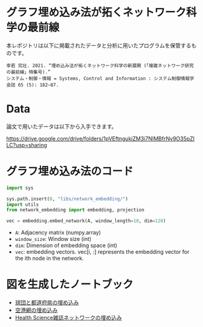 # グラフ埋め込み法が拓くネットワーク科学の最前線

本レポジトリは以下に掲載されたデータと分析に用いたプログラムを保管するものです。

```
幸若 完壮. 2021. “埋め込み法が拓くネットワーク科学の新展開 (「複雑ネットワーク研究の最前線」特集号).” 
システム・制御・情報 = Systems, Control and Information : システム制御情報学会誌 65 (5): 182–87.
```

# Data

論文で用いたデータは以下から入手できます。

https://drive.google.com/drive/folders/1pVEftngukiZM3i7NIMBfrNy9O35pZILC?usp=sharing

# グラフ埋め込み法のコード

```python
import sys

sys.path.insert(0, "libs/network_embedding/")
import utils
from network_embedding import embedding, projection

vec = embedding.embed_network(A, window_length=10, dim=128)
```

- `A`: Adjacency matrix (numpy.array)
- `window_size`: Window size (int)
- `dim`: Dimension of embedding space (int)
- `vec`: embedding vectors. vec[i, :] represents the embedding vector for the ith node in the network. 


# 図を生成したノートブック

- [球団と都道府県の埋め込み](notebook/ja-embedding.ipynb)
- [空港網の埋め込み](notebook/plot-airport.ipynb)
- [Health Science雑誌ネットワークの埋め込み](notebook/plot-journals.ipynb)
